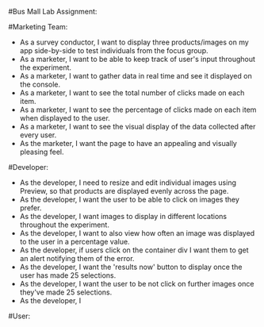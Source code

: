 #Bus Mall Lab Assignment:

#Marketing Team:
- As a survey conductor, I want to display three products/images on my app side-by-side to test individuals from the focus group.
- As a marketer, I want to be able to keep track of user's input throughout the experiment.
- As a marketer, I want to gather data in real time and see it displayed on the console.
- As a marketer, I want to see the total number of clicks made on each item.
- As a marketer, I want to see the percentage of clicks made on each item when displayed to the user.
- As a marketer, I want to see the visual display of the data collected after every user.
- As the marketer, I want the page to have an appealing and visually pleasing feel.


#Developer:
- As the developer, I need to resize and edit individual images using Preview, so that products are displayed evenly across the page.
- As the developer, I want the user to be able to click on images they prefer.
- As the developer, I want images to display in different locations throughout the experiment.
- As the developer, I want to also view how often an image was displayed to the user in a percentage value.
- As the developer, if users click on the container div I want them to get an alert notifying them of the error.
- As the developer, I want the 'results now' button to display once the user has made 25 selections.
- As the developer, I want the user to be not click on further images once they've made 25 selections.
- As the developer, I


#User:
